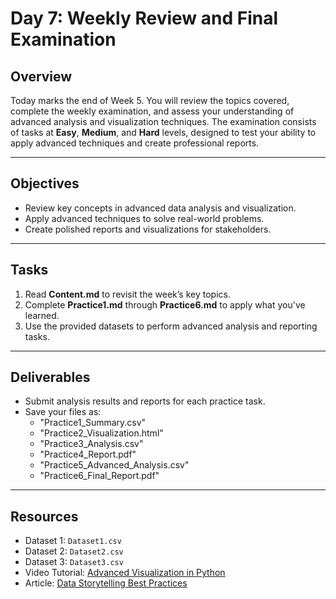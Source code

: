 # Day 7: Weekly Review and Final Examination

## Overview
Today marks the end of Week 5. You will review the topics covered, complete the weekly examination, and assess your understanding of advanced analysis and visualization techniques. The examination consists of tasks at **Easy**, **Medium**, and **Hard** levels, designed to test your ability to apply advanced techniques and create professional reports.

---

## Objectives
- Review key concepts in advanced data analysis and visualization.
- Apply advanced techniques to solve real-world problems.
- Create polished reports and visualizations for stakeholders.

---

## Tasks
1. Read **Content.md** to revisit the week’s key topics.
2. Complete **Practice1.md** through **Practice6.md** to apply what you've learned.
3. Use the provided datasets to perform advanced analysis and reporting tasks.

---

## Deliverables
- Submit analysis results and reports for each practice task.
- Save your files as:
  - "Practice1_Summary.csv"
  - "Practice2_Visualization.html"
  - "Practice3_Analysis.csv"
  - "Practice4_Report.pdf"
  - "Practice5_Advanced_Analysis.csv"
  - "Practice6_Final_Report.pdf"

---

## Resources
- Dataset 1: `Dataset1.csv`
- Dataset 2: `Dataset2.csv`
- Dataset 3: `Dataset3.csv`
- Video Tutorial: [Advanced Visualization in Python](https://towardsdatascience.com/advanced-visualization-in-python)
- Article: [Data Storytelling Best Practices](https://towardsdatascience.com/data-storytelling-best-practices)